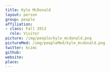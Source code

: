 ```yaml
---
title: Kyle McDonald
layout: person
group: people
affiliation:
- class: Fall 2013
  role: Visitor
picture: /img/people/kyle_mcdonald.png
pictureMed: /img/peopleMed/kyle_mcdonald.png
twitter: kcimc
github:
website:
place:
---
```

